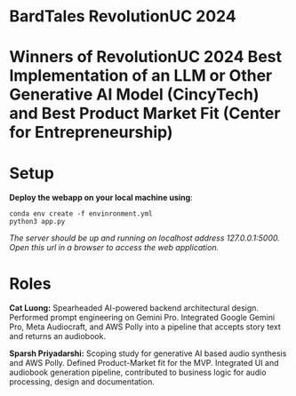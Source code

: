 # BardTales RevolutionUC 2024
# Winners of RevolutionUC 2024 Best Implementation of an LLM or Other Generative AI Model (CincyTech) and Best Product Market Fit (Center for Entrepreneurship) 
# Setup
**Deploy the webapp on your local machine using**:
```
conda env create -f envinronment.yml
python3 app.py
```
*The server should be up and running on localhost address 127.0.0.1:5000. Open this url in a browser to access the web application.*

# Roles
**Cat Luong:** Spearheaded AI-powered backend architectural design. Performed prompt engineering on Gemini Pro. Integrated Google Gemini Pro, Meta Audiocraft, and AWS Polly into a pipeline that accepts story text and returns an audiobook.

**Sparsh Priyadarshi:** Scoping study for generative AI based audio synthesis and AWS Polly. Defined Product-Market fit for the MVP. Integrated UI and audiobook generation pipeline, contributed to business logic for audio processing, design and documentation.
